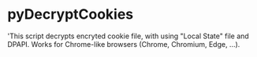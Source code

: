 # pyDecryptCookies
'This script decrypts encryted cookie file, with using "Local State" file and DPAPI. Works for Chrome-like browsers (Chrome, Chromium, Edge, ...).
